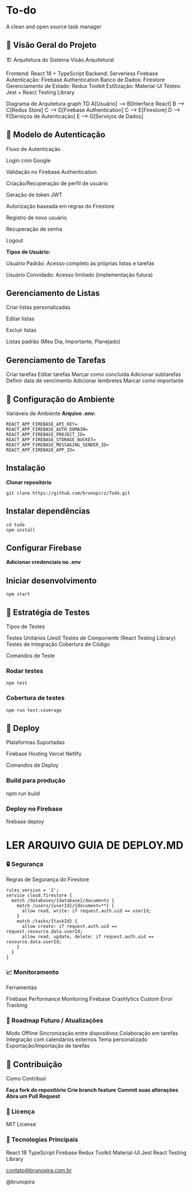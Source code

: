 # To-do
A clean and open source task manager

## 🎯 Visão Geral do Projeto

🏗️ Arquitetura do Sistema
Visão Arquitetural

Frontend: React 18 + TypeScript
Backend: Serverless Firebase
Autenticação: Firebase Authentication
Banco de Dados: Firestore
Gerenciamento de Estado: Redux Toolkit
Estilização: Material-UI
Testes: Jest + React Testing Library

Diagrama de Arquitetura
graph TD
    A[Usuário] --> B[Interface React]
    B --> C[Redux Store]
    C --> D[Firebase Authentication]
    C --> E[Firestore]
    D --> F[Serviços de Autenticação]
    E --> G[Serviços de Dados]

                    
                
## 🔐 Modelo de Autenticação
Fluxo de Autenticação

Login com Google

Validação no Firebase Authentication

Criação/Recuperação de perfil de usuário

Geração de token JWT

Autorização baseada em regras do Firestore

Registro de novo usuário

Recuperação de senha

Logout

**Tipos de Usuário:**

Usuário Padrão: Acesso completo às próprias listas e tarefas

Usuário Convidado: Acesso limitado (implementação futura)

## Gerenciamento de Listas

Criar listas personalizadas

Editar listas

Excluir listas

Listas padrão (Meu Dia, Importante, Planejado)

## Gerenciamento de Tarefas

Criar tarefas
Editar tarefas
Marcar como concluída
Adicionar subtarefas
Definir data de vencimento
Adicionar lembretes
Marcar como importante

## 🔧 Configuração do Ambiente
Variáveis de Ambiente
**Arquivo .env:**
```
REACT_APP_FIREBASE_API_KEY=
REACT_APP_FIREBASE_AUTH_DOMAIN=
REACT_APP_FIREBASE_PROJECT_ID=
REACT_APP_FIREBASE_STORAGE_BUCKET=
REACT_APP_FIREBASE_MESSAGING_SENDER_ID=
REACT_APP_FIREBASE_APP_ID=
```
                 
## Instalação
**Clonar repositório**
```
git clone https://github.com/brunopirz/Todo.git
```

## Instalar dependências
```
cd todo
npm install
```

## Configurar Firebase
**Adicionar credenciais no .env**

## Iniciar desenvolvimento
```
npm start
```

                
## 🧪 Estratégia de Testes
Tipos de Testes

Testes Unitários (Jest)
Testes de Componente (React Testing Library)
Testes de Integração
Cobertura de Código

Comandos de Teste
### Rodar testes
```
npm test
```

### Cobertura de testes
```
npm run test:coverage
```

                    
## 🚢 Deploy
Plataformas Suportadas

Firebase Hosting
Vercel
Netlify

Comandos de Deploy

### Build para produção
npm run build

### Deploy no Firebase
firebase deploy

# LER ARQUIVO GUIA DE DEPLOY.MD                           

                
### 🔒 Segurança
Regras de Segurança do Firestore

```
rules_version = '2';
service cloud.firestore {
  match /databases/{database}/documents {
    match /users/{userId}/{document=**} {
      allow read, write: if request.auth.uid == userId;
    }
    match /tasks/{taskId} {
      allow create: if request.auth.uid == request.resource.data.userId;
      allow read, update, delete: if request.auth.uid == resource.data.userId;
    }
  }
}
```
                    
                        
                    
                
### 📈 Monitoramento
Ferramentas

Firebase Performance Monitoring
Firebase Crashlytics
Custom Error Tracking

### 🔮 Roadmap Futuro / Atualizações

Modo Offline
Sincronização entre dispositivos
Colaboração em tarefas
Integração com calendários externos
Tema personalizado
Exportação/Importação de tarefas

## 👥 Contribuição
Como Contribuir

**Faça fork do repositório** 
**Crie branch feature**
**Commit suas alterações**
**Abra um Pull Request**

### 📄 Licença
MIT License

### 🚀 Tecnologias Principais

React 18
TypeScript
Firebase
Redux Toolkit
Material-UI
Jest
React Testing Library


contato@brunopira.com.br

@brunopira
